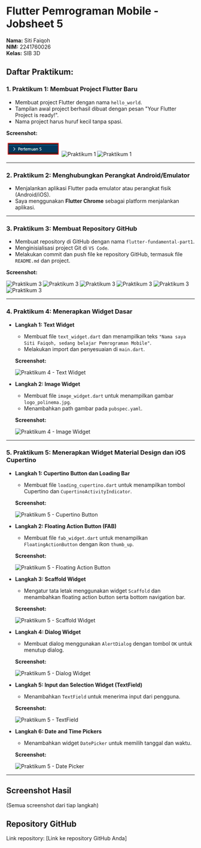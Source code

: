 # Flutter Pemrograman Mobile - Jobsheet 5
**Nama:** Siti Faiqoh  
**NIM:** 2241760026  
**Kelas:** SIB 3D  

## Daftar Praktikum:

### 1. Praktikum 1: Membuat Project Flutter Baru
- Membuat project Flutter dengan nama `hello_world`.
- Tampilan awal project berhasil dibuat dengan pesan "Your Flutter Project is ready!".
- Nama project harus huruf kecil tanpa spasi.

**Screenshot:**

![Praktikum 1](images/praktikum1_1.png)
![Praktikum 1](Laporan/praktikum1_2.png)
![Praktikum 1](Laporan/praktikum1_3.png)

---

### 2. Praktikum 2: Menghubungkan Perangkat Android/Emulator
- Menjalankan aplikasi Flutter pada emulator atau perangkat fisik (Android/iOS).
- Saya menggunakan **Flutter Chrome** sebagai platform menjalankan aplikasi.

---

### 3. Praktikum 3: Membuat Repository GitHub
- Membuat repository di GitHub dengan nama `flutter-fundamental-part1`.
- Menginisialisasi project Git di `VS Code`.
- Melakukan commit dan push file ke repository GitHub, termasuk file `README.md` dan project.

**Screenshot:**

![Praktikum 3](Laporan/praktikum3_1.png)
![Praktikum 3](Laporan/praktikum3_2.png)
![Praktikum 3](Laporan/praktikum3_3.png)
![Praktikum 3](Laporan/praktikum3_4.png)
![Praktikum 3](Laporan/praktikum3_5.png)
![Praktikum 3](Laporan/praktikum3_6.png)

---

### 4. Praktikum 4: Menerapkan Widget Dasar
- **Langkah 1: Text Widget**
    - Membuat file `text_widget.dart` dan menampilkan teks `"Nama saya Siti Faiqoh, sedang belajar Pemrograman Mobile"`.
    - Melakukan import dan penyesuaian di `main.dart`.

    **Screenshot:**

    ![Praktikum 4 - Text Widget](Laporan/praktikum4_text.png)

- **Langkah 2: Image Widget**
    - Membuat file `image_widget.dart` untuk menampilkan gambar `logo_polinema.jpg`.
    - Menambahkan path gambar pada `pubspec.yaml`.

    **Screenshot:**

    ![Praktikum 4 - Image Widget](Laporan/praktikum4_image.png)

---

### 5. Praktikum 5: Menerapkan Widget Material Design dan iOS Cupertino
- **Langkah 1: Cupertino Button dan Loading Bar**
    - Membuat file `loading_cupertino.dart` untuk menampilkan tombol Cupertino dan `CupertinoActivityIndicator`.

    **Screenshot:**

    ![Praktikum 5 - Cupertino Button](Laporan/praktikum5_cupertino.png)

- **Langkah 2: Floating Action Button (FAB)**
    - Membuat file `fab_widget.dart` untuk menampilkan `FloatingActionButton` dengan ikon `thumb_up`.

    **Screenshot:**

    ![Praktikum 5 - Floating Action Button](Laporan/praktikum5_fab.png)

- **Langkah 3: Scaffold Widget**
    - Mengatur tata letak menggunakan widget `Scaffold` dan menambahkan floating action button serta bottom navigation bar.

    **Screenshot:**

    ![Praktikum 5 - Scaffold Widget](Laporan/praktikum5_scaffold.png)

- **Langkah 4: Dialog Widget**
    - Membuat dialog menggunakan `AlertDialog` dengan tombol `OK` untuk menutup dialog.

    **Screenshot:**

    ![Praktikum 5 - Dialog Widget](Laporan/praktikum5_dialog.png)

- **Langkah 5: Input dan Selection Widget (TextField)**
    - Menambahkan `TextField` untuk menerima input dari pengguna.

    **Screenshot:**

    ![Praktikum 5 - TextField](Laporan/praktikum5_textfield.png)

- **Langkah 6: Date and Time Pickers**
    - Menambahkan widget `DatePicker` untuk memilih tanggal dan waktu.

    **Screenshot:**

    ![Praktikum 5 - Date Picker](Laporan/praktikum5_datepicker.png)

---

## Screenshot Hasil
(Semua screenshot dari tiap langkah)

## Repository GitHub
Link repository: [Link ke repository GitHub Anda]
